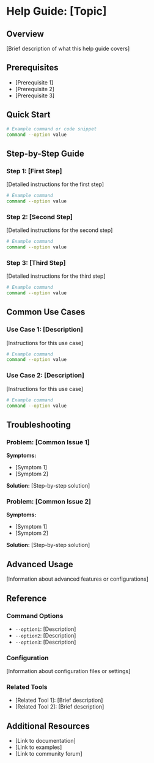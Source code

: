 # Help Guide: [Topic]

## Overview
[Brief description of what this help guide covers]

## Prerequisites
- [Prerequisite 1]
- [Prerequisite 2]
- [Prerequisite 3]

## Quick Start
```bash
# Example command or code snippet
command --option value
```

## Step-by-Step Guide

### Step 1: [First Step]
[Detailed instructions for the first step]
```bash
# Example command
command --option value
```

### Step 2: [Second Step]
[Detailed instructions for the second step]
```bash
# Example command
command --option value
```

### Step 3: [Third Step]
[Detailed instructions for the third step]
```bash
# Example command
command --option value
```

## Common Use Cases

### Use Case 1: [Description]
[Instructions for this use case]
```bash
# Example command
command --option value
```

### Use Case 2: [Description]
[Instructions for this use case]
```bash
# Example command
command --option value
```

## Troubleshooting

### Problem: [Common Issue 1]
**Symptoms:**
- [Symptom 1]
- [Symptom 2]

**Solution:**
[Step-by-step solution]

### Problem: [Common Issue 2]
**Symptoms:**
- [Symptom 1]
- [Symptom 2]

**Solution:**
[Step-by-step solution]

## Advanced Usage
[Information about advanced features or configurations]

## Reference

### Command Options
- `--option1`: [Description]
- `--option2`: [Description]
- `--option3`: [Description]

### Configuration
[Information about configuration files or settings]

### Related Tools
- [Related Tool 1]: [Brief description]
- [Related Tool 2]: [Brief description]

## Additional Resources
- [Link to documentation]
- [Link to examples]
- [Link to community forum]